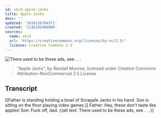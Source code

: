 ```yaml
---
id: xkcd.apple-jacks
title: Apple Jacks
desc: ''
updated: '1616126764371'
created: '1136102400000'
sources:
  name: xkcd
  url: 'https://creativecommons.org/licenses/by-nc/2.5/'
  license: Creative Commons 2.5
---
```

![There used to be these ads, see . . .](https://imgs.xkcd.com/comics/apple_jacks.jpg)
> "Apple Jacks", by Randall Munroe, licensed under Creative Commons Attribution-NonCommercial 2.5 License

## Transcript
[[Father is standing holding a bowl of Scrapple Jacks in his hand. Son is sitting on the floor playing video games.]]
Father: Hey, these don't taste like apples!
Son: Fuck off, dad.
{{alt text: There used to be these ads, see . . .}}
